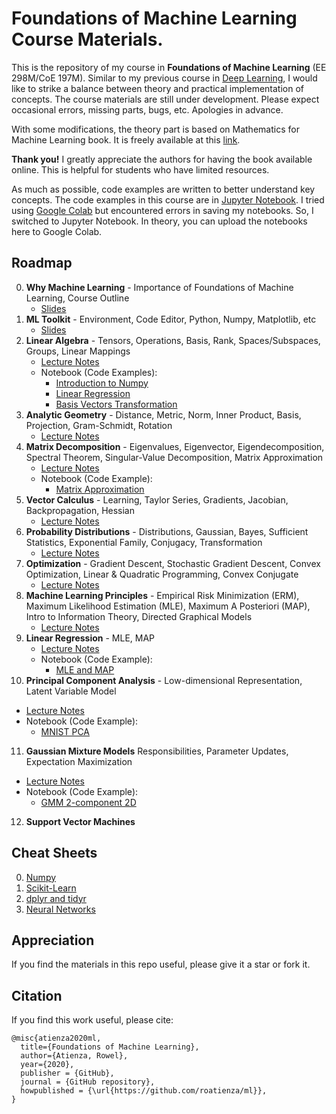 # Foundations of Machine Learning Course Materials.

This is the repository of my course in **Foundations of Machine Learning** (EE 298M/CoE 197M). Similar to my previous course in [Deep Learning](https://github.com/roatienza/Deep-Learning-Experiments), I would like to strike a balance between theory and practical implementation of concepts. The course materials are still under development. Please expect occasional errors, missing parts, bugs, etc. Apologies in advance.

With some modifications, the theory part is based on Mathematics for Machine Learning book. It is freely available at this [link](https://mml-book.github.io/). 

**Thank you!** I greatly appreciate the authors for having the book available online. This is helpful for students who have limited resources. 

As much as possible, code examples are written to better understand key concepts. The code examples in this course are in [Jupyter Notebook](https://jupyter.org/). I tried using [Google Colab](https://colab.research.google.com/) but encountered errors in saving my notebooks. So, I switched to Jupyter Notebook. In theory, you can upload the notebooks here to Google Colab. 

## Roadmap
0. **Why Machine Learning** - Importance of Foundations of Machine Learning, Course Outline
   - [Slides](https://github.com/roatienza/ml/blob/master/intro_to_ml/Intro_to_ML.pdf)
1. **ML Toolkit** - Environment, Code Editor, Python, Numpy, Matplotlib, etc
   - [Slides](https://github.com/roatienza/ml/blob/master/toolkit/Env_Editor_Python_Numpy.pdf)
2. **Linear Algebra** - Tensors, Operations, Basis, Rank, Spaces/Subspaces, Groups, Linear Mappings
   - [Lecture Notes](https://github.com/roatienza/ml/blob/master/linear_algebra/Linear_Algebra.pdf)
   - Notebook (Code Examples):
      - [Introduction to Numpy](https://github.com/roatienza/ml/blob/master/linear_algebra/notebook/numpy_intro.ipynb)
      - [Linear Regression](https://github.com/roatienza/ml/blob/master/linear_algebra/notebook/linear_regression.ipynb)
      - [Basis Vectors Transformation](https://github.com/roatienza/ml/blob/master/linear_algebra/notebook/transform.ipynb)
3. **Analytic Geometry** - Distance, Metric, Norm, Inner Product, Basis, Projection, Gram-Schmidt, Rotation
   - [Lecture Notes](https://github.com/roatienza/ml/blob/master/analytic_geometry/Analytic_Geometry.pdf)
4. **Matrix Decomposition** - Eigenvalues, Eigenvector, Eigendecomposition, Spectral Theorem, Singular-Value Decomposition, Matrix Approximation
   - [Lecture Notes](https://github.com/roatienza/ml/blob/master/matrix_decompositions/Matrix_Decompositions.pdf)
   - Notebook (Code Example):
      - [Matrix Approximation](https://github.com/roatienza/ml/blob/master/matrix_decompositions/notebook/matrix_approximation.ipynb)
5. **Vector Calculus** - Learning, Taylor Series, Gradients, Jacobian, Backpropagation, Hessian
   - [Lecture Notes](https://github.com/roatienza/ml/blob/master/vector_calculus/Vector_Calculus.pdf)
6. **Probability Distributions** - Distributions, Gaussian, Bayes, Sufficient Statistics, Exponential Family, Conjugacy, Transformation 
   - [Lecture Notes](https://github.com/roatienza/ml/blob/master/probability/Probability.pdf)
7. **Optimization** - Gradient Descent, Stochastic Gradient Descent, Convex Optimization, Linear & Quadratic Programming, Convex Conjugate
   - [Lecture Notes](https://github.com/roatienza/ml/blob/master/optimization/Optimization.pdf)
8. **Machine Learning Principles** - Empirical Risk Minimization (ERM), Maximum Likelihood Estimation (MLE), Maximum A Posteriori (MAP), Intro to Information Theory, Directed Graphical Models
   - [Lecture Notes](https://github.com/roatienza/ml/blob/master/ml_principles/ML_Principles.pdf)
9. **Linear Regression** - MLE, MAP
   - [Lecture Notes](https://github.com/roatienza/ml/blob/master/linear_regression/Linear_Regression.pdf)
   - Notebook (Code Example):
      - [MLE and MAP](https://github.com/roatienza/ml/blob/master/linear_regression/notebook/mle_and_map_poly.ipynb)   
10. **Principal Component Analysis** - Low-dimensional Representation, Latent Variable Model
   - [Lecture Notes](https://github.com/roatienza/ml/blob/master/pca/PCA.pdf)
   - Notebook (Code Example):
      - [MNIST PCA](https://github.com/roatienza/ml/blob/master/pca/notebook/pca.ipynb)
11. **Gaussian Mixture Models** Responsibilities, Parameter Updates, Expectation Maximization
   - [Lecture Notes](https://github.com/roatienza/ml/blob/master/gmm/GMM.pdf)
   - Notebook (Code Example):
      - [GMM 2-component 2D](https://github.com/roatienza/ml/blob/master/gmm/notebook/gmm.ipynb)

12. **Support Vector Machines**

## Cheat Sheets
0. [Numpy](https://github.com/roatienza/ml/blob/master/intro_to_ml/image/numpy_cheatsheet.jpeg)
1. [Scikit-Learn](https://github.com/roatienza/ml/blob/master/intro_to_ml/image/sckit-learn_cheatsheet.jpeg)
2. [dplyr and tidyr](https://github.com/roatienza/ml/blob/master/intro_to_ml/image/dplyr_cheatsheet.jpeg)
3. [Neural Networks](https://github.com/roatienza/ml/blob/master/intro_to_ml/image/neural_networks_cheatsheet.jpeg)
   
## Appreciation
If you find the materials in this repo useful, please give it a star or fork it. 

## Citation
If you find this work useful, please cite:

```
@misc{atienza2020ml,
  title={Foundations of Machine Learning},
  author={Atienza, Rowel},
  year={2020},
  publisher = {GitHub},
  journal = {GitHub repository},
  howpublished = {\url{https://github.com/roatienza/ml}},
}
```
